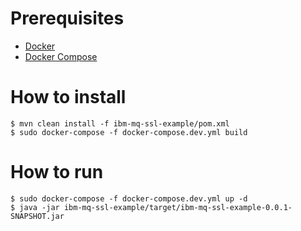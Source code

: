 # Prerequisites
- [Docker](https://docs.docker.com/engine/installation/)
- [Docker Compose](https://docs.docker.com/compose/install/)

# How to install
```
$ mvn clean install -f ibm-mq-ssl-example/pom.xml
$ sudo docker-compose -f docker-compose.dev.yml build
```

# How to run
```
$ sudo docker-compose -f docker-compose.dev.yml up -d
$ java -jar ibm-mq-ssl-example/target/ibm-mq-ssl-example-0.0.1-SNAPSHOT.jar
```
